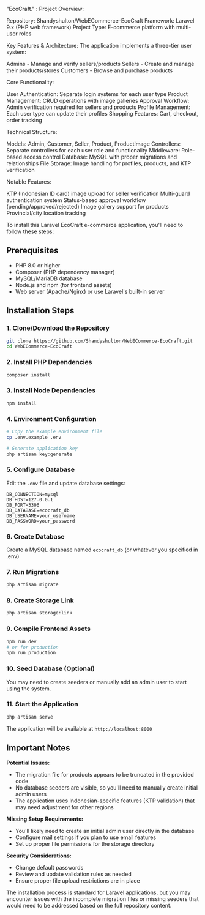 "EcoCraft." :
Project Overview:

Repository: Shandyshulton/WebECommerce-EcoCraft
Framework: Laravel 9.x (PHP web framework)
Project Type: E-commerce platform with multi-user roles

Key Features & Architecture:
The application implements a three-tier user system:

Admins - Manage and verify sellers/products
Sellers - Create and manage their products/stores
Customers - Browse and purchase products

Core Functionality:

User Authentication: Separate login systems for each user type
Product Management: CRUD operations with image galleries
Approval Workflow: Admin verification required for sellers and products
Profile Management: Each user type can update their profiles
Shopping Features: Cart, checkout, order tracking

Technical Structure:

Models: Admin, Customer, Seller, Product, ProductImage
Controllers: Separate controllers for each user role and functionality
Middleware: Role-based access control
Database: MySQL with proper migrations and relationships
File Storage: Image handling for profiles, products, and KTP verification

Notable Features:

KTP (Indonesian ID card) image upload for seller verification
Multi-guard authentication system
Status-based approval workflow (pending/approved/rejected)
Image gallery support for products
Provincial/city location tracking

To install this Laravel EcoCraft e-commerce application, you'll need to follow these steps:

## Prerequisites
- PHP 8.0 or higher
- Composer (PHP dependency manager)
- MySQL/MariaDB database
- Node.js and npm (for frontend assets)
- Web server (Apache/Nginx) or use Laravel's built-in server

## Installation Steps

### 1. Clone/Download the Repository
```bash
git clone https://github.com/Shandyshulton/WebECommerce-EcoCraft.git
cd WebECommerce-EcoCraft
```

### 2. Install PHP Dependencies
```bash
composer install
```

### 3. Install Node Dependencies
```bash
npm install
```

### 4. Environment Configuration
```bash
# Copy the example environment file
cp .env.example .env

# Generate application key
php artisan key:generate
```

### 5. Configure Database
Edit the `.env` file and update database settings:
```
DB_CONNECTION=mysql
DB_HOST=127.0.0.1
DB_PORT=3306
DB_DATABASE=ecocraft_db
DB_USERNAME=your_username
DB_PASSWORD=your_password
```

### 6. Create Database
Create a MySQL database named `ecocraft_db` (or whatever you specified in .env)

### 7. Run Migrations
```bash
php artisan migrate
```

### 8. Create Storage Link
```bash
php artisan storage:link
```

### 9. Compile Frontend Assets
```bash
npm run dev
# or for production
npm run production
```

### 10. Seed Database (Optional)
You may need to create seeders or manually add an admin user to start using the system.

### 11. Start the Application
```bash
php artisan serve
```

The application will be available at `http://localhost:8000`

## Important Notes

**Potential Issues:**
- The migration file for products appears to be truncated in the provided code
- No database seeders are visible, so you'll need to manually create initial admin users
- The application uses Indonesian-specific features (KTP validation) that may need adjustment for other regions

**Missing Setup Requirements:**
- You'll likely need to create an initial admin user directly in the database
- Configure mail settings if you plan to use email features
- Set up proper file permissions for the storage directory

**Security Considerations:**
- Change default passwords
- Review and update validation rules as needed
- Ensure proper file upload restrictions are in place

The installation process is standard for Laravel applications, but you may encounter issues with the incomplete migration files or missing seeders that would need to be addressed based on the full repository content.
